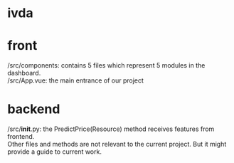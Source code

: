 # ivda
# front
/src/components: contains 5 files which represent 5 modules in the dashboard.    
/src/App.vue: the main entrance of our project 

# backend
/src/__init__.py: the PredictPrice(Resource) method receives features from frontend.  
Other files and methods are not relevant to the current project. But it might provide a guide to current work.   
